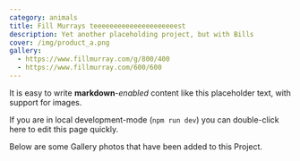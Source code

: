 ```yaml
---
category: animals
title: Fill Murrays teeeeeeeeeeeeeeeeeeeeest
description: Yet another placeholding project, but with Bills
cover: /img/product_a.png
gallery:
  - https://www.fillmurray.com/g/800/400
  - https://www.fillmurray.com/600/600
---
```


It is easy to write **markdown**-*enabled* content like this placeholder text, with support for images.

If you are in local development-mode (`npm run dev`) you can double-click here to edit this page quickly.

Below are some Gallery photos that have been added to this Project.
